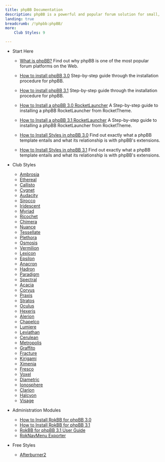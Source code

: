 ```yaml
---
title: phpBB Documentation
description: phpBB is a powerful and popular forum solution for small, medium, and large communities.
landing: true
breadcrumb: /!phpbb:phpBB/
more:
	Club Styles: 9

---
```


* Start Here

	- [What is phpBB?](start/introduction.md)
	  Find out why phpBB is one of the most popular forum platforms on the Web.

	- [How to install phpBB 3.0](start/install.md)
	  Step-by-step guide through the installation procedure for phpBB.

	- [How to install phpBB 3.1](start/install_31.md)
	  Step-by-step guide through the installation procedure for phpBB.

	- [How to Install a phpBB 3.0 RocketLauncher](start/rocketlauncher.md)
	  A Step-by-step guide to installing a phpBB RocketLauncher from RocketTheme.

	- [How to Install a phpBB 3.1 RocketLauncher](start/rocketlauncher_31.md)
	  A Step-by-step guide to installing a phpBB RocketLauncher from RocketTheme.

	- [How to Install Styles in phpBB 3.0](start/styles.md)
	  Find out exactly what a phpBB template entails and what its relationship is with phpBB's extensions.

	- [How to Install Styles in phpBB 3.1](start/styles_31.md)
	  Find out exactly what a phpBB template entails and what its relationship is with phpBB's extensions.

<!-- -->

* Club Styles

	- [Ambrosia](styles/ambrosia)
	- [Ethereal](styles/ethereal)
	- [Callisto](styles/callisto)
	- [Cygnet](styles/cygnet)
	- [Audacity](styles/audacity)
	- [Sirocco](styles/sirocco)
	- [Iridescent](styles/iridescent)
	- [Myriad](styles/myriad)
	- [Ricochet](styles/ricochet)
	- [Chimera](styles/chimera)
	- [Nuance](styles/nuance)
	- [Tessellate](styles/tessellate)
	- [Plethora](styles/plethora)
	- [Osmosis](styles/osmosis)
	- [Vermilion](styles/vermilion)
	- [Lexicon](styles/lexicon)
	- [Epsilon](styles/epsilon)
	- [Anacron](styles/anacron)
	- [Hadron](styles/hadron)
	- [Paradigm](styles/paradigm)
	- [Spectral](styles/spectral)
	- [Acacia](styles/acacia)
	- [Corvus](styles/corvus)
	- [Praxis](styles/praxis)
	- [Stratos](styles/stratos)
	- [Oculus](styles/oculus)
	- [Hexeris](styles/hexeris)
	- [Alerion](styles/alerion)
	- [Chapelco](styles/chapelco)
	- [Lumiere](styles/lumiere)
	- [Leviathan](styles/leviathan)
	- [Cerulean](styles/cerulean)
	- [Metropolis](styles/metropolis)
	- [Graffito](styles/graffito)
	- [Fracture](styles/fracture)
	- [Kirigami](styles/kirigami)
	- [Ximenia](styles/ximenia)
	- [Fresco](styles/fresco)
	- [Voxel](styles/voxel)
	- [Diametric](styles/diametric)
	- [Ionosphere](styles/ionosphere)
	- [Clarion](styles/clarion)
	- [Halcyon](styles/halcyon)
	- [Visage](styles/visage)

<!-- -->

* Administration Modules

	- [How to Install RokBB for phpBB 3.0](start/styles.md#installing-administrative-modules)
	- [How to Install RokBB for phpBB 3.1](start/styles_31.md#installing-administrative-modules)
	- [RokBB for phpBB 3.1 User Guide](start/user_guide.md)
	- [RokNavMenu Exporter](modules/roknavmenu.md)

<!-- -->

* Free Styles

	- [Afterburner2](styles/afterburner2)
